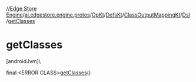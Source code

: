 //[Edge Store Engine](../../../../../../index.md)/[ai.edgestore.engine.protos](../../../../index.md)/[OpKt](../../../index.md)/[DefsKt](../../index.md)/[ClassOutputMappingKt](../index.md)/[Dsl](index.md)/[getClasses](get-classes.md)

# getClasses

[androidJvm]\

final &lt;ERROR CLASS&gt;[getClasses](get-classes.md)()
